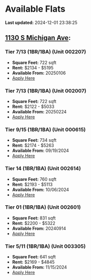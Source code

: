 # Available Flats

**Last updated:** 2024-12-01 23:38:25

## [1130 S Michigan Ave](https://1130smichigan.com/wp-json/floorplans/v1/available-units):
### Tier 7/13 (1BR/1BA) (Unit 002207)
- **Square Feet:** 722 sqft
- **Rent:** $2134 - $5195
- **Available From:** 20250106
- [Apply Here](https://1130smichigan.securecafe.com/onlineleasing/eleven-thirty/oleapplication.aspx?stepname=RentalOptions&myOlePropertyId=638530&FloorPlanID=2321071&UnitID=11312681&header=1)

### Tier 7/13 (1BR/1BA) (Unit 002007)
- **Square Feet:** 722 sqft
- **Rent:** $2122 - $5033
- **Available From:** 20250224
- [Apply Here](https://1130smichigan.securecafe.com/onlineleasing/eleven-thirty/oleapplication.aspx?stepname=RentalOptions&myOlePropertyId=638530&FloorPlanID=2321071&UnitID=11312680&header=1)

### Tier 9/15 (1BR/1BA) (Unit 000615)
- **Square Feet:** 734 sqft
- **Rent:** $2174 - $5263
- **Available From:** 09/19/2024
- [Apply Here](https://1130smichigan.securecafe.com/onlineleasing/eleven-thirty/oleapplication.aspx?stepname=RentalOptions&myOlePropertyId=638530&FloorPlanID=2321072&UnitID=11312771&header=1)

### Tier 14 (1BR/1BA) (Unit 002614)
- **Square Feet:** 760 sqft
- **Rent:** $2193 - $5113
- **Available From:** 10/06/2024
- [Apply Here](https://1130smichigan.securecafe.com/onlineleasing/eleven-thirty/oleapplication.aspx?stepname=RentalOptions&myOlePropertyId=638530&FloorPlanID=3127225&UnitID=11312928&header=1)

### Tier 01 (1BR/1BA) (Unit 002601)
- **Square Feet:** 831 sqft
- **Rent:** $2200 - $5322
- **Available From:** 20240914
- [Apply Here](https://1130smichigan.securecafe.com/onlineleasing/eleven-thirty/oleapplication.aspx?stepname=RentalOptions&myOlePropertyId=638530&FloorPlanID=2321068&UnitID=11313054&header=1)

### Tier 5/11 (1BR/1BA) (Unit 003305)
- **Square Feet:** 641 sqft
- **Rent:** $2169 - $4845
- **Available From:** 11/15/2024
- [Apply Here](https://1130smichigan.securecafe.com/onlineleasing/eleven-thirty/oleapplication.aspx?stepname=RentalOptions&myOlePropertyId=638530&FloorPlanID=2321070&UnitID=11312581&header=1)

